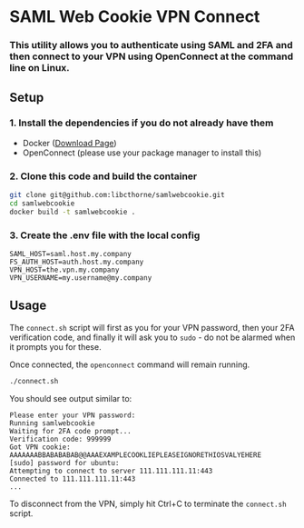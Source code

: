 # SAML Web Cookie VPN Connect
 
### This utility allows you to authenticate using SAML and 2FA and then connect to your VPN using OpenConnect at the command line on Linux.

## Setup

### 1. Install the dependencies if you do not already have them

- Docker ([Download Page](https://www.docker.com/get-docker))
- OpenConnect (please use your package manager to install this)

### 2. Clone this code and build the container

```bash
git clone git@github.com:libcthorne/samlwebcookie.git
cd samlwebcookie
docker build -t samlwebcookie .
```

### 3. Create the .env file with the local config

```
SAML_HOST=saml.host.my.company
FS_AUTH_HOST=auth.host.my.company
VPN_HOST=the.vpn.my.company
VPN_USERNAME=my.username@my.company
```

## Usage

The `connect.sh` script will first as you for your VPN password, then your 2FA verification code, and finally it will ask you to `sudo` - do not be alarmed when it prompts you for these.

Once connected, the `openconnect` command will remain running.

```bash
./connect.sh
```

You should see output similar to:

```
Please enter your VPN password: 
Running samlwebcookie
Waiting for 2FA code prompt...
Verification code: 999999
Got VPN cookie:
AAAAAAABBABABABAB@@AAAEXAMPLECOOKLIEPLEASEIGNORETHIOSVALYEHERE
[sudo] password for ubuntu:
Attempting to connect to server 111.111.111.11:443
Connected to 111.111.111.11:443
...
```

To disconnect from the VPN, simply hit Ctrl+C to terminate the `connect.sh` script.
